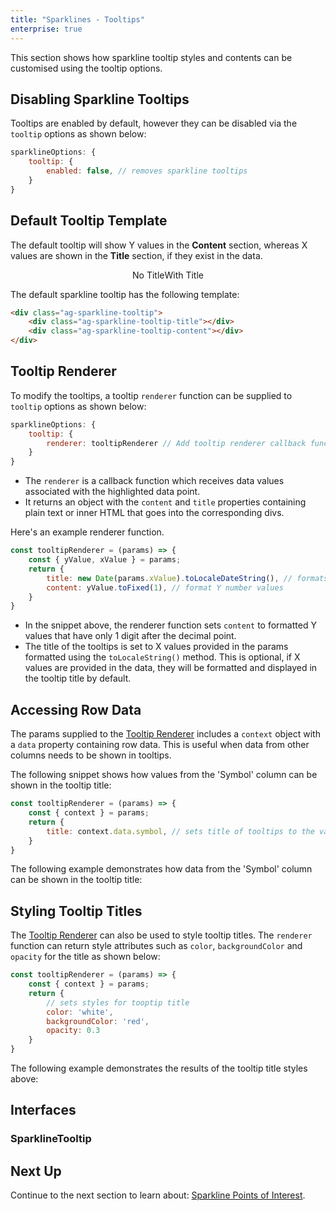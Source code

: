 ```yaml
---
title: "Sparklines - Tooltips"
enterprise: true
---
```


This section shows how sparkline tooltip styles and contents can be customised using the tooltip options.

## Disabling Sparkline Tooltips

Tooltips are enabled by default, however they can be disabled via the `tooltip` options as shown below:

```js
sparklineOptions: {
    tooltip: {
        enabled: false, // removes sparkline tooltips
    }
}
```

## Default Tooltip Template

The default tooltip will show Y values in the __Content__ section, whereas X values are shown in the __Title__ section,
if they exist in the data.

<div style="display: flex; justify-content: center;">
    <image-caption src="resources/tooltip-no-title.png" alt="Tooltip without the title element" width="250px" constrained="true">No Title</image-caption>
    <image-caption src="resources/tooltip-title.png" alt="Tooltip with a title element" width="250px" constrained="true">With Title</image-caption>
</div>

The default sparkline tooltip has the following template:

```html
<div class="ag-sparkline-tooltip">
    <div class="ag-sparkline-tooltip-title"></div>
    <div class="ag-sparkline-tooltip-content"></div>
</div>
```

## Tooltip Renderer

To modify the tooltips, a tooltip `renderer` function can be supplied to `tooltip` options as shown below:

```js
sparklineOptions: {
    tooltip: {
        renderer: tooltipRenderer // Add tooltip renderer callback function to customise tooltip styles and content
    }
}
```           

- The `renderer` is a callback function which receives data values associated with the highlighted data point.
- It returns an object with the `content` and `title` properties containing plain text or inner HTML that goes into the corresponding divs.

Here's an example renderer function.

```js
const tooltipRenderer = (params) => {
    const { yValue, xValue } = params;
    return {
        title: new Date(params.xValue).toLocaleDateString(), // formats date X values
        content: yValue.toFixed(1), // format Y number values
    }
}
```

- In the snippet above, the renderer function sets `content` to formatted Y values that have only 1 digit after the decimal point.
- The title of the tooltips is set to X values provided in the params formatted using the `toLocaleString()` method. This is optional, if X values are provided in the data, they will be formatted and displayed in the tooltip title by default.

<grid-example title='Sparkline Tooltip Renderer' name='sparkline-tooltip-renderer' type='generated' options='{ "enterprise": true, "exampleHeight": 585, "modules": ["clientside", "sparklines"] }'></grid-example>

## Accessing Row Data

The params supplied to the [Tooltip Renderer](/sparklines-tooltips/#tooltip-renderer) includes a `context` object 
with a `data` property containing row data. This is useful when data from other columns needs to be shown in tooltips.

The following snippet shows how values from the 'Symbol' column can be shown in the tooltip title:   

```js
const tooltipRenderer = (params) => {
    const { context } = params;
    return {
        title: context.data.symbol, // sets title of tooltips to the value for the 'symbol' field
    }
}
```

The following example demonstrates how data from the 'Symbol' column can be shown in the tooltip title:

<grid-example title='Accessing Row Data' name='sparkline-accessing-row-data' type='generated' options='{ "enterprise": true, "exampleHeight": 585, "modules": ["clientside", "sparklines"] }'></grid-example>

## Styling Tooltip Titles

The [Tooltip Renderer](/sparklines-tooltips/#tooltip-renderer) can also be used to style tooltip titles. The `renderer`
function can return style attributes such as `color`, `backgroundColor` and `opacity` for the title as shown below:

```js
const tooltipRenderer = (params) => {
    const { context } = params;
    return {
        // sets styles for tooptip title
        color: 'white',
        backgroundColor: 'red',
        opacity: 0.3
    }
}
```

The following example demonstrates the results of the tooltip title styles above:

<grid-example title='Styling Sparkline Tooltips' name='sparkline-tooltip-styles' type='generated' options='{ "enterprise": true, "exampleHeight": 585, "modules": ["clientside", "sparklines"] }'></grid-example>

## Interfaces

### SparklineTooltip

<interface-documentation interfaceName='SparklineTooltip'></interface-documentation>

## Next Up

Continue to the next section to learn about: [Sparkline Points of Interest](/sparklines-points-of-interest/).
